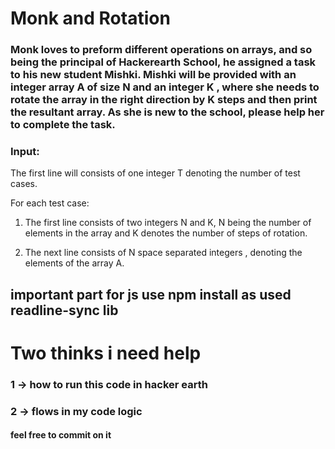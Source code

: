 # Monk and Rotation


### Monk loves to preform different operations on arrays, and so being the principal of Hackerearth School, he assigned a task to his new student Mishki. Mishki will be provided with an integer array A of size N and an integer K , where she needs to rotate the array in the right direction by K steps and then print the resultant array. As she is new to the school, please help her to complete the task.



### Input:
The first line will consists of one integer T denoting the number of test cases.

For each test case:

1) The first line consists of two integers N and K, N being the number of elements in the array and K denotes the number of steps of rotation.

2) The next line consists of N space separated integers , denoting the elements of the array A.

## important part for js use npm install as used readline-sync lib 


# Two thinks i need help 
 ### 1 -> how to run this code in hacker earth
 ### 2 -> flows in my code logic 

#### feel free to commit on it 